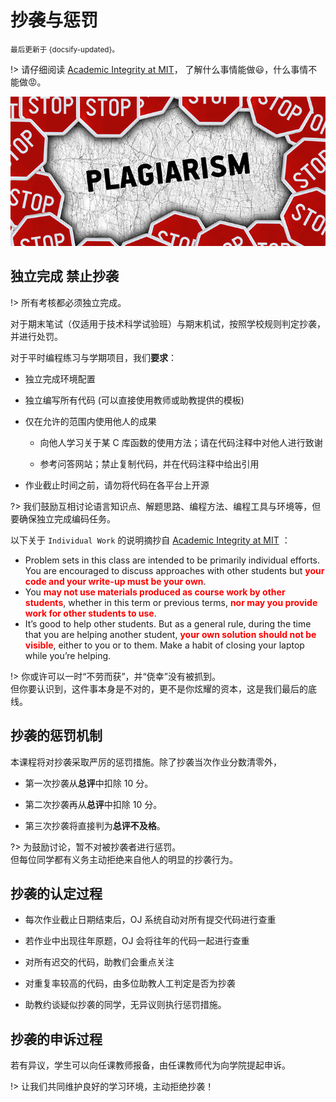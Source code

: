 # 抄袭与惩罚

<small>最后更新于 {docsify-updated}。</small>

!> 请仔细阅读 [Academic Integrity at MIT](http://integrity.mit.edu/)，
了解什么事情能做:smiley:，什么事情不能做:rage:。

![no plagiarism](.assets/images/no-plagiarism.jpg ':size=500')

## 独立完成 禁止抄袭

!> 所有考核都必须独立完成。

对于期末笔试（仅适用于技术科学试验班）与期末机试，按照学校规则判定抄袭，并进行处罚。

对于平时编程练习与学期项目，我们**要求**：

- 独立完成环境配置

- 独立编写所有代码 (可以直接使用教师或助教提供的模板)

- 仅在允许的范围内使用他人的成果

  - 向他人学习关于某 C 库函数的使用方法；请在代码注释中对他人进行致谢

  - 参考问答网站；禁止复制代码，并在代码注释中给出引用

- 作业截止时间之前，请勿将代码在各平台上开源

?> 我们鼓励互相讨论语言知识点、解题思路、编程方法、编程工具与环境等，但要确保独立完成编码任务。

以下关于 `Individual Work` 的说明摘抄自 [Academic Integrity at MIT](http://integrity.mit.edu/handbook/writing-code) ：
- Problem sets in this class are intended to be primarily individual efforts. You are encouraged to discuss approaches with other students but **<font color="red">your code and your write-up must be your own</font>**.
- You **<font color="red">may not use materials produced as course work by other students</font>**,
whether in this term or previous terms, **<font color="red">nor may you provide work for other students to use</font>**.
- It’s good to help other students. But as a general rule, during the time that you are helping another student, **<font color="red">your own solution should not be visible</font>**,
either to you or to them. Make a habit of closing your laptop while you’re helping.

!> 你或许可以一时“不劳而获”，并“侥幸”没有被抓到。</br>
但你要认识到，这件事本身是不对的，更不是你炫耀的资本，这是我们最后的底线。

<!-- 具体的案例: 安装系统与编程环境

遇到问题 (如安装错误) 找同学询问/解决 <font color="green">OK</font>

- 但你可能就失去了这门课原本的训练

  - 尽可能先自己解决

- 帮其他同学解决问题的人

  - 一起还原解决问题的过程

请别人安装好，或使用他人的虚拟机镜像 <font color="red">INAPPROPRIATE</font> -->

## 抄袭的惩罚机制

本课程将对抄袭采取严厉的惩罚措施。除了抄袭当次作业分数清零外，

- 第一次抄袭从**总评**中扣除 $10$ 分。

- 第二次抄袭再从**总评**中扣除 $10$ 分。

- 第三次抄袭将直接判为**总评不及格**。

?> 为鼓励讨论，暂不对被抄袭者进行惩罚。</br>
但每位同学都有义务主动拒绝来自他人的明显的抄袭行为。

## 抄袭的认定过程

- 每次作业截止日期结束后，OJ 系统自动对所有提交代码进行查重

- 若作业中出现往年原题，OJ 会将往年的代码一起进行查重

- 对所有迟交的代码，助教们会重点关注

- 对重复率较高的代码，由多位助教人工判定是否为抄袭

- 助教约谈疑似抄袭的同学，无异议则执行惩罚措施。

## 抄袭的申诉过程

若有异议，学生可以向任课教师报备，由任课教师代为向学院提起申诉。

!> 让我们共同维护良好的学习环境，主动拒绝抄袭！
